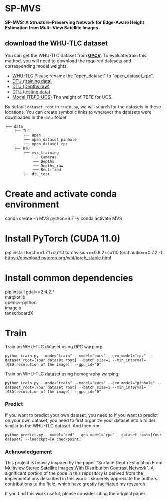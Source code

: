 # SP-MVS

**SP-MVS: A Structure-Preserving Network for Edge-Aware Height Estimation from Multi-View Satellite Images**

## download the WHU-TLC dataset

You can get the WHU-TLC dataset from [**GPCV**](http://gpcv.whu.edu.cn/).
To evaluate/train this method, you will need to download the required datasets and corresponding model weights. 
* [WHU-TLC](https://github.com/WHU-GPCV/SatMVS/blob/main/WHU_TLC/readme.md) Please rename the "open_dataset" to "open_dataset_rpc".
* [DTU (training data)](https://drive.google.com/file/d/1eDjh-_bxKKnEuz5h-HXS7EDJn59clx6V/view)
* [DTU (Depths raw)](https://virutalbuy-public.oss-cn-hangzhou.aliyuncs.com/share/cascade-stereo/CasMVSNet/dtu_data/dtu_train_hr/Depths_raw.zip)
* [DTU (testing data)](https://drive.google.com/file/d/1rX0EXlUL4prRxrRu2DgLJv2j7-tpUD4D/view?usp=sharing)
* [Model (TBFE-UCS)](https://drive.google.com/file/d/1b8i1u69_9yMPJyqGcuTkCocyg0rVg4P3/view?usp=sharing) The weight of TBFE for UCS.

By default `dataset_root` in `train.py`, we will search for the datasets in these locations. You can create symbolic links to wherever the datasets were downloaded in the `data` folder

```Shell
├── data
    ├── TLC
        ├── Open
        ├── open_dataset_pinhole
        ├── open_dataset_rpc
    ├── DTU
        ├── mvs_training
            ├── Cameras
            ├── Depths
            ├── Depths_raw
            ├── Rectified
        ├── dtu_test
```

# Create and activate conda environment
conda create -n MVS python=3.7 -y
conda activate MVS

# Install PyTorch (CUDA 11.0)
pip install torch==1.7.1+cu110 torchvision==0.8.2+cu110 torchaudio==0.7.2 -f https://download.pytorch.org/whl/torch_stable.html

# Install common dependencies
pip install gdal==2.4.2.* \
            matplotlib \
            opencv-python \
            imageio \
            tensorboardX


# Train

Train on WHU-TLC dataset using RPC warping:

`python train.py --mode="train" --model="eucs" --geo_model="rpc" --dataset_root=[Your dataset root] --batch_size=1 --min_interval=[GSD(resolution of the image)] --gpu_id="0"`

Train on WHU-TLC dataset using homography warping:

`python train.py --mode="train" --model="eucs" --geo_model="pinhole" --dataset_root=[Your dataset root] --batch_size=1 --min_interval=[GSD(resolution of the image)] --gpu_id="0"`

### Predict
If you want to predict your own dataset, you need to If you want to predict on your own dataset, you need to first organize your dataset into a folder similar to the WHU-TLC dataset. And then run:

`python predict.py --model="red" --geo_model="rpc" --dataset_root=[Your dataset] --loadckpt=[A checkpoint]`


### Acknowledgement
This project is heavily inspired by the paper "Surface Depth Estimation From Multiview Stereo Satellite Images With Distribution Contrast Network". A significant portion of the code in this repository is derived from the implementations described in this work. I sincerely appreciate the authors' contributions to the field, which have greatly facilitated my research.

If you find this work useful, please consider citing the original paper.


